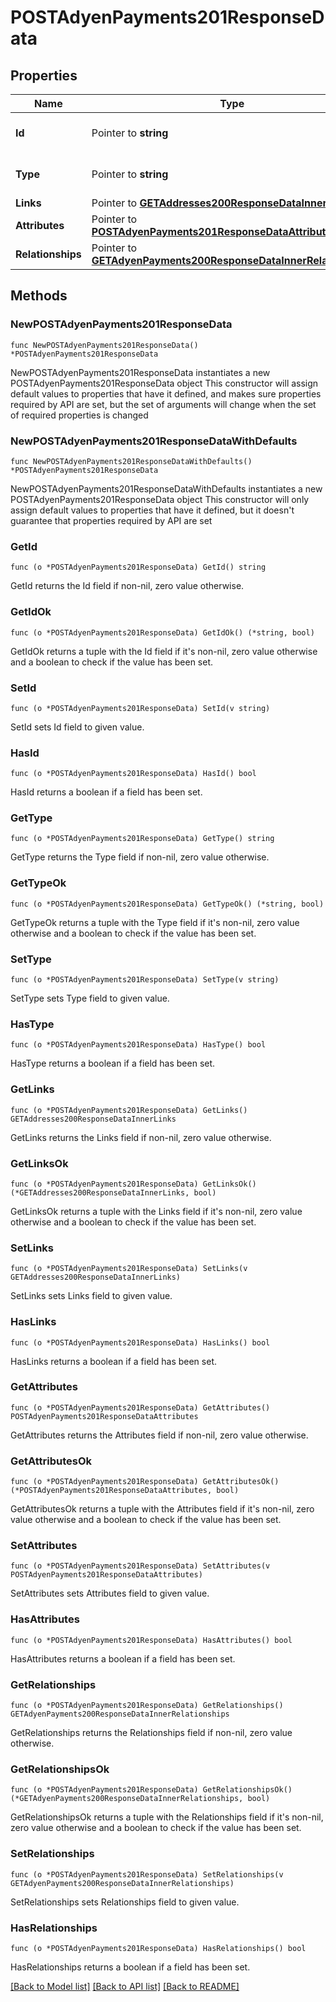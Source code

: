 # POSTAdyenPayments201ResponseData

## Properties

Name | Type | Description | Notes
------------ | ------------- | ------------- | -------------
**Id** | Pointer to **string** | The resource&#39;s id | [optional] 
**Type** | Pointer to **string** | The resource&#39;s type | [optional] [default to "adyen_payments"]
**Links** | Pointer to [**GETAddresses200ResponseDataInnerLinks**](GETAddresses200ResponseDataInnerLinks.md) |  | [optional] 
**Attributes** | Pointer to [**POSTAdyenPayments201ResponseDataAttributes**](POSTAdyenPayments201ResponseDataAttributes.md) |  | [optional] 
**Relationships** | Pointer to [**GETAdyenPayments200ResponseDataInnerRelationships**](GETAdyenPayments200ResponseDataInnerRelationships.md) |  | [optional] 

## Methods

### NewPOSTAdyenPayments201ResponseData

`func NewPOSTAdyenPayments201ResponseData() *POSTAdyenPayments201ResponseData`

NewPOSTAdyenPayments201ResponseData instantiates a new POSTAdyenPayments201ResponseData object
This constructor will assign default values to properties that have it defined,
and makes sure properties required by API are set, but the set of arguments
will change when the set of required properties is changed

### NewPOSTAdyenPayments201ResponseDataWithDefaults

`func NewPOSTAdyenPayments201ResponseDataWithDefaults() *POSTAdyenPayments201ResponseData`

NewPOSTAdyenPayments201ResponseDataWithDefaults instantiates a new POSTAdyenPayments201ResponseData object
This constructor will only assign default values to properties that have it defined,
but it doesn't guarantee that properties required by API are set

### GetId

`func (o *POSTAdyenPayments201ResponseData) GetId() string`

GetId returns the Id field if non-nil, zero value otherwise.

### GetIdOk

`func (o *POSTAdyenPayments201ResponseData) GetIdOk() (*string, bool)`

GetIdOk returns a tuple with the Id field if it's non-nil, zero value otherwise
and a boolean to check if the value has been set.

### SetId

`func (o *POSTAdyenPayments201ResponseData) SetId(v string)`

SetId sets Id field to given value.

### HasId

`func (o *POSTAdyenPayments201ResponseData) HasId() bool`

HasId returns a boolean if a field has been set.

### GetType

`func (o *POSTAdyenPayments201ResponseData) GetType() string`

GetType returns the Type field if non-nil, zero value otherwise.

### GetTypeOk

`func (o *POSTAdyenPayments201ResponseData) GetTypeOk() (*string, bool)`

GetTypeOk returns a tuple with the Type field if it's non-nil, zero value otherwise
and a boolean to check if the value has been set.

### SetType

`func (o *POSTAdyenPayments201ResponseData) SetType(v string)`

SetType sets Type field to given value.

### HasType

`func (o *POSTAdyenPayments201ResponseData) HasType() bool`

HasType returns a boolean if a field has been set.

### GetLinks

`func (o *POSTAdyenPayments201ResponseData) GetLinks() GETAddresses200ResponseDataInnerLinks`

GetLinks returns the Links field if non-nil, zero value otherwise.

### GetLinksOk

`func (o *POSTAdyenPayments201ResponseData) GetLinksOk() (*GETAddresses200ResponseDataInnerLinks, bool)`

GetLinksOk returns a tuple with the Links field if it's non-nil, zero value otherwise
and a boolean to check if the value has been set.

### SetLinks

`func (o *POSTAdyenPayments201ResponseData) SetLinks(v GETAddresses200ResponseDataInnerLinks)`

SetLinks sets Links field to given value.

### HasLinks

`func (o *POSTAdyenPayments201ResponseData) HasLinks() bool`

HasLinks returns a boolean if a field has been set.

### GetAttributes

`func (o *POSTAdyenPayments201ResponseData) GetAttributes() POSTAdyenPayments201ResponseDataAttributes`

GetAttributes returns the Attributes field if non-nil, zero value otherwise.

### GetAttributesOk

`func (o *POSTAdyenPayments201ResponseData) GetAttributesOk() (*POSTAdyenPayments201ResponseDataAttributes, bool)`

GetAttributesOk returns a tuple with the Attributes field if it's non-nil, zero value otherwise
and a boolean to check if the value has been set.

### SetAttributes

`func (o *POSTAdyenPayments201ResponseData) SetAttributes(v POSTAdyenPayments201ResponseDataAttributes)`

SetAttributes sets Attributes field to given value.

### HasAttributes

`func (o *POSTAdyenPayments201ResponseData) HasAttributes() bool`

HasAttributes returns a boolean if a field has been set.

### GetRelationships

`func (o *POSTAdyenPayments201ResponseData) GetRelationships() GETAdyenPayments200ResponseDataInnerRelationships`

GetRelationships returns the Relationships field if non-nil, zero value otherwise.

### GetRelationshipsOk

`func (o *POSTAdyenPayments201ResponseData) GetRelationshipsOk() (*GETAdyenPayments200ResponseDataInnerRelationships, bool)`

GetRelationshipsOk returns a tuple with the Relationships field if it's non-nil, zero value otherwise
and a boolean to check if the value has been set.

### SetRelationships

`func (o *POSTAdyenPayments201ResponseData) SetRelationships(v GETAdyenPayments200ResponseDataInnerRelationships)`

SetRelationships sets Relationships field to given value.

### HasRelationships

`func (o *POSTAdyenPayments201ResponseData) HasRelationships() bool`

HasRelationships returns a boolean if a field has been set.


[[Back to Model list]](../README.md#documentation-for-models) [[Back to API list]](../README.md#documentation-for-api-endpoints) [[Back to README]](../README.md)


